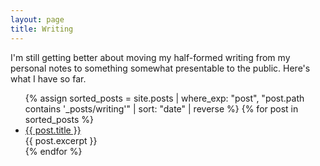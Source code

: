 ```yaml
---
layout: page
title: Writing
---
```


I'm still getting better about moving my half-formed writing from my personal
notes to something somewhat presentable to the public. Here's what I have so far.

<ul class="post-list">
  {% assign sorted_posts = site.posts | where_exp: "post", "post.path contains '_posts/writing'" | sort: "date" | reverse %}
  {% for post in sorted_posts %}
    <li>
      <a href="{{ post.url }}">{{ post.title }}</a>
      <div class="post-excerpt">
        {{ post.excerpt }}
      </div>
    </li>
  {% endfor %}
</ul>